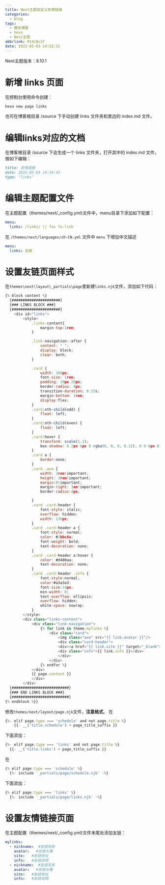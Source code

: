 ```yaml
---
title: Next主题自定义友情链接
categories:
  - blog
tags:
  - 静态博客
  - hexo
  - Next主题
abbrlink: 914c8c3f
date: 2022-05-03 14:52:31
---
```


Next主题版本：8.10.1

# 新增 links 页面

在控制台使用命令创建：

```bash
hexo new page links
```

也可在博客根目录 /source 下手动创建 links 文件夹和里边的 index.md 文件。

# 编辑links对应的文档

在博客根目录 /source 下会生成一个 links 文件夹，打开其中的 index.md 文件，做如下编辑：

```markdown
title: 友情链接
date: 2022-05-03 14:34:43
type: "links"
```

# 编辑主题配置文件

在主题配置（themes/next/_config.yml)文件中，menu目录下添加如下配置：

```yaml
menu:
  links: /links/ || fas fa-link
```

在 `/themes/next/languages/zh-CN.yml` 文件中 `menu` 下增加中文描述

```yaml
menu:
  links: 友链
```

# 设置友链页面样式

在`themes\next\layout\_partials\page`里新建`links.njk`文件，添加如下代码：

```js
{% block content %}
  {######################}
  {### LINKS BLOCK ###}
  {######################}
    <div id="links">
        <style>
            .links-content{
                margin-top:1rem;
            }

            .link-navigation::after {
                content: " ";
                display: block;
                clear: both;
            }

            .card {
                width: 300px;
                font-size: 1rem;
                padding: 10px 20px;
                border-radius: 4px;
                transition-duration: 0.15s;
                margin-bottom: 1rem;
                display:flex;
            }
            .card:nth-child(odd) {
                float: left;
            }
            .card:nth-child(even) {
                float: left;
            }
            .card:hover {
                transform: scale(1.1);
                box-shadow: 0 2px 6px 0 rgba(0, 0, 0, 0.12), 0 0 6px 0 rgba(0, 0, 0, 0.04);
            }
            .card a {
                border:none; 
            }
            .card .ava {
                width: 3rem!important;
                height: 3rem!important;
                margin:0!important;
                margin-right: 1em!important;
                border-radius:4px;

            }
            .card .card-header {
                font-style: italic;
                overflow: hidden;
                width: 236px;
            }
            .card .card-header a {
                font-style: normal;
                color: #2bbc8a;
                font-weight: bold;
                text-decoration: none;
            }
            .card .card-header a:hover {
                color: #d480aa;
                text-decoration: none;
            }
            .card .card-header .info {
                font-style:normal;
                color:#a3a3a3;
                font-size:14px;
                min-width: 0;
                text-overflow: ellipsis;
                overflow: hidden;
                white-space: nowrap;
            }
        </style>
        <div class="links-content">
            <div class="link-navigation">
                {% for link in theme.mylinks %}
                    <div class="card">
                        <img class="ava" src="{{ link.avatar }}"/>
                        <div class="card-header">
                        <div><a href="{{ link.site }}" target="_blank">@ {{ link.nickname }}</a></div>
                        <div class="info">{{ link.info }}</div>
                        </div>
                    </div>
                {% endfor %}
            </div>
            {{ page.content }}
            </div>
        </div>
  {##########################}
  {### END LINKS BLOCK ###}
  {##########################}
{% endblock %}}
```

修改`themes/next/layout/page.njk`文件，**注意格式**。 在

```js
{%- elif page.type === 'schedule' and not page.title %}
    {{- __('title.schedule') + page_title_suffix }}
```

下面添加：

```js
{%- elif page.type === 'links' and not page.title %}
  {{- __('title.links') + page_title_suffix }}
```

在

```js
{% elif page.type === 'schedule' %}
  {%- include '_partials/page/schedule.njk' -%}
```

下面添加：

```js
{% elif page.type === 'links' %}
  {%- include '_partials/page/links.njk' -%}
```

# 设置友情链接页面

在主题配置（themes/next/_config.yml)文件末尾处添加友链：

```yaml
mylinks:
  - nickname:  #友链名称
    avatar:   #友链头像
    site:   #友链地址
    info:   #友链说明
  - nickname:  #友链名称
    avatar:   #友链头像
    site:   #友链地址
    info:   #友链说明
```
